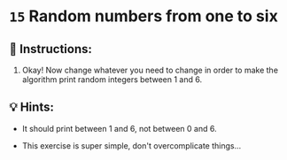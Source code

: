 # `15` Random numbers from one to six
## 📝 Instructions:
1. Okay! Now change whatever you need to change in order to make the algorithm print random integers between 1 and 6.

## 💡 Hints:
- It should print between 1 and 6, not between 0 and 6.

- This exercise is super simple, don't overcomplicate things...